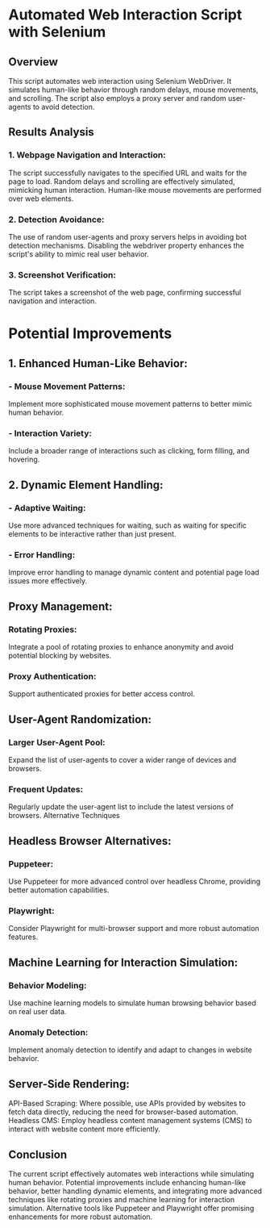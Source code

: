 # Automated Web Interaction Script with Selenium

## Overview
This script automates web interaction using Selenium WebDriver. It simulates human-like behavior through random delays, mouse movements, and scrolling. The script also employs a proxy server and random user-agents to avoid detection.

## Results Analysis
### 1. Webpage Navigation and Interaction:
The script successfully navigates to the specified URL and waits for the page to load.
Random delays and scrolling are effectively simulated, mimicking human interaction.
Human-like mouse movements are performed over web elements.

### 2. Detection Avoidance:
The use of random user-agents and proxy servers helps in avoiding bot detection mechanisms.
Disabling the webdriver property enhances the script's ability to mimic real user behavior.

### 3. Screenshot Verification:
The script takes a screenshot of the web page, confirming successful navigation and interaction.

# Potential Improvements

## 1. Enhanced Human-Like Behavior:
### - Mouse Movement Patterns:
Implement more sophisticated mouse movement patterns to better mimic human behavior.
### - Interaction Variety:
Include a broader range of interactions such as clicking, form filling, and hovering.

## 2. Dynamic Element Handling:
### - Adaptive Waiting:
Use more advanced techniques for waiting, such as waiting for specific elements to be interactive rather than just present.
### - Error Handling:
Improve error handling to manage dynamic content and potential page load issues more effectively.

## Proxy Management:
### Rotating Proxies:
Integrate a pool of rotating proxies to enhance anonymity and avoid potential blocking by websites.
### Proxy Authentication:
Support authenticated proxies for better access control.

## User-Agent Randomization:
### Larger User-Agent Pool:
Expand the list of user-agents to cover a wider range of devices and browsers.
### Frequent Updates:
Regularly update the user-agent list to include the latest versions of browsers.
Alternative Techniques

## Headless Browser Alternatives:
### Puppeteer:
Use Puppeteer for more advanced control over headless Chrome, providing better automation capabilities.
### Playwright:
Consider Playwright for multi-browser support and more robust automation features.

## Machine Learning for Interaction Simulation:
### Behavior Modeling:
Use machine learning models to simulate human browsing behavior based on real user data.
### Anomaly Detection:
Implement anomaly detection to identify and adapt to changes in website behavior.
## Server-Side Rendering:
API-Based Scraping: Where possible, use APIs provided by websites to fetch data directly, reducing the need for browser-based automation.
Headless CMS: Employ headless content management systems (CMS) to interact with website content more efficiently.

## Conclusion
The current script effectively automates web interactions while simulating human behavior. Potential improvements include enhancing human-like behavior, better handling dynamic elements, and integrating more advanced techniques like rotating proxies and machine learning for interaction simulation. Alternative tools like Puppeteer and Playwright offer promising enhancements for more robust automation.

